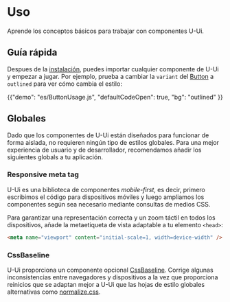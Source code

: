 # Uso

<p class="description">Aprende los conceptos básicos para trabajar con componentes U-Ui.</p>

## Guía rápida

Despues de la [instalación](/u-ui/getting-started/installation/), puedes importar cualquier componente de U-Ui y empezar a jugar.
Por ejemplo, prueba a cambiar la `variant` del [Button](/u-ui/react-button/) a `outlined` para ver cómo cambia el estilo:

{{"demo": "es/ButtonUsage.js", "defaultCodeOpen": true, "bg": "outlined" }}

## Globales

Dado que los componentes de U-Ui están diseñados para funcionar de forma aislada, no requieren ningún tipo de estilos globales.
Para una mejor experiencia de usuario y de desarrollador, recomendamos añadir los siguientes globals a tu aplicación.

### Responsive meta tag

U-Ui es una biblioteca de componentes _mobile-first_, es decir, primero escribimos el código para dispositivos móviles y luego ampliamos los componentes según sea necesario mediante consultas de medios CSS.

Para garantizar una representación correcta y un zoom táctil en todos los dispositivos, añade la metaetiqueta de vista adaptable a tu elemento `<head>`:

```html
<meta name="viewport" content="initial-scale=1, width=device-width" />
```

### CssBaseline

U-Ui proporciona un componente opcional [CssBaseline](/ui/react-css-baseline/). Corrige algunas inconsistencias entre navegadores y dispositivos a la vez que proporciona reinicios que se adaptan mejor a U-Ui que las hojas de estilo globales alternativas como [normalize.css](https://github.com/necolas/normalize.css/).